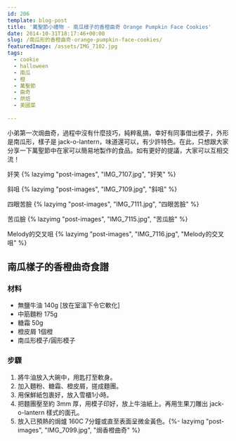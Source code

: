 ```yaml
---
id: 206
template: blog-post
title: '萬聖節小禮物 - 南瓜樣子的香橙曲奇 Orange Pumpkin Face Cookies'
date: 2014-10-31T18:17:46+00:00
slug: /南瓜形的香橙曲奇-orange-pumpkin-face-cookies/
featuredImage: /assets/IMG_7102.jpg
tags:
  - cookie
  - halloween
  - 南瓜
  - 橙
  - 萬聖節
  - 曲奇
  - 烘焙
  - 美國菜
 
---
```


小弟第一次焗曲奇，過程中沒有什麼技巧，純粹亂搞，幸好有同事借出模子，外形是南瓜形，樣子是 jack-o-lantern，味道還可以，有少許特色。在此，只想跟大家分享一下萬聖節中在家可以簡易地製作的食品。如有更好的提議，大家可以互相交流！

<!--more-->

奸笑
{% lazyimg "post-images", "IMG_7107.jpg", "奸笑" %}

斜咀
{% lazyimg "post-images", "IMG_7109.jpg", "斜咀" %}

四眼苦臉 
{% lazyimg "post-images", "IMG_7111.jpg", "四眼苦臉" %}

苦瓜臉 
{% lazyimg "post-images", "IMG_7115.jpg", "苦瓜臉" %}

Melody的交叉咀
{% lazyimg "post-images", "IMG_7116.jpg", "Melody的交叉咀" %}

## 南瓜樣子的香橙曲奇食譜

### 材料

* 無鹽牛油 140g [放在室溫下令它軟化]
* 中筋麵粉 175g
* 糖霜 50g
* 橙皮屑 1個橙
* 南瓜形模子/圓形模子

### 步驟

  1. 將牛油放入大碗中，用匙打至軟身。
  2. 加入麵粉、糖霜、橙皮屑，搓成麵團。
  3. 用保鮮紙包裹好，放入雪櫃1小時。
  4. 把麵團壓至約 3mm 厚，用模子印好，放上牛油紙上。再用生果刀雕出 jack-o-lantern 樣式的面孔。
  5. 放入已預熱的焗爐 160C 7分鐘或直至表面呈微金黃色。{%- lazyimg "post-images", "IMG_7099.jpg", "焗香橙曲奇" %}
